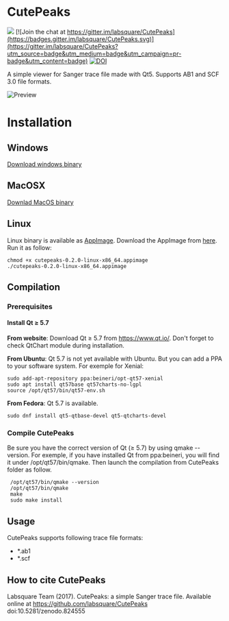# CutePeaks

![](https://travis-ci.org/labsquare/CutePeaks.svg)
[![Join the chat at https://gitter.im/labsquare/CutePeaks](https://badges.gitter.im/labsquare/CutePeaks.svg)](https://gitter.im/labsquare/CutePeaks?utm_source=badge&utm_medium=badge&utm_campaign=pr-badge&utm_content=badge) [![DOI](https://zenodo.org/badge/DOI/10.5281/zenodo.824555.svg)](https://doi.org/10.5281/zenodo.824555)


A simple viewer for Sanger trace file made with Qt5.
Supports AB1 and SCF 3.0 file formats.

![Preview](https://raw.githubusercontent.com/labsquare/CutePeaks/master/cutepeaks.gif)


# Installation
## Windows 
[Download windows binary](https://github.com/labsquare/CutePeaks/releases/download/0.2.0/cutepeaks-0.2.0-win32.exe)

## MacOSX 
[Downlad MacOS binary](https://github.com/labsquare/CutePeaks/releases/download/0.2.0/cutepeaks-0.2.0-macosx.dmg)

## Linux
Linux binary is available as [AppImage](http://appimage.org/).
Download the AppImage from [here](https://github.com/labsquare/CutePeaks/releases).
Run it as follow:


    chmod +x cutepeaks-0.2.0-linux-x86_64.appimage
    ./cutepeaks-0.2.0-linux-x86_64.appimage


## Compilation
### Prerequisites
#### Install Qt ≥ 5.7

**From website**: Download Qt ≥ 5.7 from https://www.qt.io/.
Don't forget to check QtChart module during installation.

**From Ubuntu**: Qt 5.7 is not yet available with Ubuntu. But you can add a PPA to your software system.
For exemple for Xenial:

    sudo add-apt-repository ppa:beineri/opt-qt57-xenial
    sudo apt install qt57base qt57charts-no-lgpl
    source /opt/qt57/bin/qt57-env.sh

**From Fedora**: Qt 5.7 is available.

    sudo dnf install qt5-qtbase-devel qt5-qtcharts-devel

### Compile CutePeaks
Be sure you have the correct version of Qt (≥ 5.7) by using qmake --version. For exemple, if you have installed Qt from ppa:beineri, you will find it under /opt/qt57/bin/qmake. Then launch the compilation from CutePeaks folder as follow.

     /opt/qt57/bin/qmake --version
     /opt/qt57/bin/qmake
     make
     sudo make install

## Usage

CutePeaks supports following trace file formats:

- *.ab1
- *.scf

## How to cite CutePeaks
Labsquare Team (2017). CutePeaks: a simple Sanger trace file. Available online at https://github.com/labsquare/CutePeaks doi:10.5281/zenodo.824555
